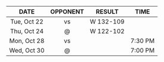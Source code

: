 |    DATE     |          OPPONENT          |  RESULT   |  TIME   |
|:-----------:|:--------------------------:|:---------:|:-------:|
| Tue, Oct 22 |     vs [](/r/nyknicks)     | W 132-109 |         |
| Thu, Oct 24 | @ [](/r/washingtonwizards) | W 122-102 |         |
| Mon, Oct 28 |     vs [](/r/mkebucks)     |           | 7:30 PM |
| Wed, Oct 30 |      @ [](/r/pacers)       |           | 7:00 PM |